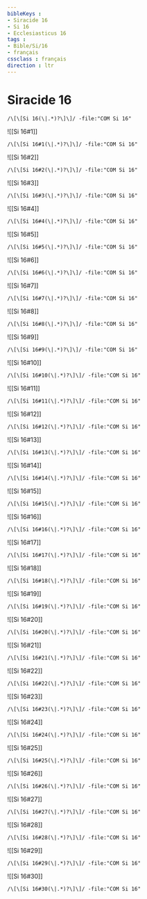 ```yaml
---
bibleKeys : 
- Siracide 16
- Si 16
- Ecclesiasticus 16
tags : 
- Bible/Si/16
- français
cssclass : français
direction : ltr
---
```


# Siracide 16

```query
/\[\[Si 16(\|.*)?\]\]/ -file:"COM Si 16"
```



![[Si 16#1]]

```query
/\[\[Si 16#1(\|.*)?\]\]/ -file:"COM Si 16"
```

![[Si 16#2]]

```query
/\[\[Si 16#2(\|.*)?\]\]/ -file:"COM Si 16"
```

![[Si 16#3]]

```query
/\[\[Si 16#3(\|.*)?\]\]/ -file:"COM Si 16"
```

![[Si 16#4]]

```query
/\[\[Si 16#4(\|.*)?\]\]/ -file:"COM Si 16"
```

![[Si 16#5]]

```query
/\[\[Si 16#5(\|.*)?\]\]/ -file:"COM Si 16"
```

![[Si 16#6]]

```query
/\[\[Si 16#6(\|.*)?\]\]/ -file:"COM Si 16"
```

![[Si 16#7]]

```query
/\[\[Si 16#7(\|.*)?\]\]/ -file:"COM Si 16"
```

![[Si 16#8]]

```query
/\[\[Si 16#8(\|.*)?\]\]/ -file:"COM Si 16"
```

![[Si 16#9]]

```query
/\[\[Si 16#9(\|.*)?\]\]/ -file:"COM Si 16"
```

![[Si 16#10]]

```query
/\[\[Si 16#10(\|.*)?\]\]/ -file:"COM Si 16"
```

![[Si 16#11]]

```query
/\[\[Si 16#11(\|.*)?\]\]/ -file:"COM Si 16"
```

![[Si 16#12]]

```query
/\[\[Si 16#12(\|.*)?\]\]/ -file:"COM Si 16"
```

![[Si 16#13]]

```query
/\[\[Si 16#13(\|.*)?\]\]/ -file:"COM Si 16"
```

![[Si 16#14]]

```query
/\[\[Si 16#14(\|.*)?\]\]/ -file:"COM Si 16"
```

![[Si 16#15]]

```query
/\[\[Si 16#15(\|.*)?\]\]/ -file:"COM Si 16"
```

![[Si 16#16]]

```query
/\[\[Si 16#16(\|.*)?\]\]/ -file:"COM Si 16"
```

![[Si 16#17]]

```query
/\[\[Si 16#17(\|.*)?\]\]/ -file:"COM Si 16"
```

![[Si 16#18]]

```query
/\[\[Si 16#18(\|.*)?\]\]/ -file:"COM Si 16"
```

![[Si 16#19]]

```query
/\[\[Si 16#19(\|.*)?\]\]/ -file:"COM Si 16"
```

![[Si 16#20]]

```query
/\[\[Si 16#20(\|.*)?\]\]/ -file:"COM Si 16"
```

![[Si 16#21]]

```query
/\[\[Si 16#21(\|.*)?\]\]/ -file:"COM Si 16"
```

![[Si 16#22]]

```query
/\[\[Si 16#22(\|.*)?\]\]/ -file:"COM Si 16"
```

![[Si 16#23]]

```query
/\[\[Si 16#23(\|.*)?\]\]/ -file:"COM Si 16"
```

![[Si 16#24]]

```query
/\[\[Si 16#24(\|.*)?\]\]/ -file:"COM Si 16"
```

![[Si 16#25]]

```query
/\[\[Si 16#25(\|.*)?\]\]/ -file:"COM Si 16"
```

![[Si 16#26]]

```query
/\[\[Si 16#26(\|.*)?\]\]/ -file:"COM Si 16"
```

![[Si 16#27]]

```query
/\[\[Si 16#27(\|.*)?\]\]/ -file:"COM Si 16"
```

![[Si 16#28]]

```query
/\[\[Si 16#28(\|.*)?\]\]/ -file:"COM Si 16"
```

![[Si 16#29]]

```query
/\[\[Si 16#29(\|.*)?\]\]/ -file:"COM Si 16"
```

![[Si 16#30]]

```query
/\[\[Si 16#30(\|.*)?\]\]/ -file:"COM Si 16"
```

